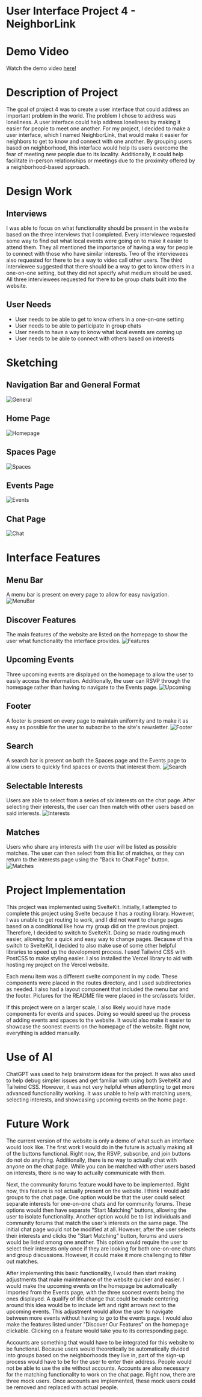 # User Interface Project 4 - NeighborLink

# Demo Video
Watch the demo video [here!](https://www.youtube.com/watch?v=8jMXeoPe3Qw)

# Description of Project
The goal of project 4 was to create a user interface that could address an important problem in the world. The problem I chose to address was loneliness. A user interface could help address loneliness by making it easier for people to meet one another. For my project, I decided to make a user interface, which I named NeighborLink, that would make it easier for neighbors to get to know and connect with one another. By grouping users based on neighborhood, this interface would help its users overcome the fear of meeting new people due to its locality. Additionally, it could help facilitate in-person relationships or meetings due to the proximity offered by a neighborhood-based approach. 

# Design Work

## Interviews
I was able to focus on what functionality should be present in the website based on the three interviews that I completed. Every interviewee requested some way to find out what local events were going on to make it easier to attend them. They all mentioned the importance of having a way for people to connect with those who have similar interests. Two of the interviewees also requested for there to be a way to video call other users. The third interviewee suggested that there should be a way to get to know others in a one-on-one setting, but they did not specify what medium should be used. All three interviewees requested for there to be group chats built into the website. 

## User Needs
- User needs to be able to get to know others in a one-on-one setting
- User needs to be able to participate in group chats
- User needs to have a way to know what local events are coming up 
- User needs to be able to connect with others based on interests

# Sketching
## Navigation Bar and General Format
![General](src/assets/UI_P4_Sketches-1-1.png)

## Home Page
![Homepage](src/assets/UI_P4_Sketches-2-1.png)

## Spaces Page
![Spaces](src/assets/UI_P4_Sketches-3-1.png)

## Events Page
![Events](src/assets/UI_P4_Sketches-4-1.png)

## Chat Page
![Chat](src/assets/UI_P4_Sketches-5-1.png)

# Interface Features
## Menu Bar
A menu bar is present on every page to allow for easy navigation.
![MenuBar](src/assets/menubar.png)

## Discover Features
The main features of the website are listed on the homepage to show the user what functionality the interface provides. 
![Features](src/assets/features.png)

## Upcoming Events
Three upcoming events are displayed on the homepage to allow the user to easily access the information. Additionally, the user can RSVP through the homepage rather than having to navigate to the Events page.
![Upcoming](src/assets/upcoming.png)

## Footer
A footer is present on every page to maintain uniformity and to make it as easy as possible for the user to subscribe to the site's newsletter.
![Footer](src/assets/footer.png)

## Search
A search bar is present on both the Spaces page and the Events page to allow users to quickly find spaces or events that interest them. 
![Search](src/assets/search.png)

## Selectable Interests
Users are able to select from a series of six interests on the chat page. After selecting their interests, the user can then match with other users based on said interests. 
![Interests](src/assets/interests.png)

## Matches
Users who share any interests with the user will be listed as possible matches. The user can then select from this list of matches, or they can return to the interests page using the "Back to Chat Page" button.
![Matches](src/assets/match.png)

# Project Implementation 
This project was implemented using SvelteKit. Initially, I attempted to complete this project using Svelte because it has a routing library. However, I was unable to get routing to work, and I did not want to change pages based on a conditional like how my group did on the previous project. Therefore, I decided to switch to SvelteKit. Doing so made routing much easier, allowing for a quick and easy way to change pages. Because of this switch to SvelteKit, I decided to also make use of some other helpful libraries to speed up the development process. I used Tailwind CSS with PostCSS to make styling easier. I also installed the Vercel library to aid with hosting my project on the Vercel website.  

Each menu item was a different svelte component in my code. These components were placed in the routes directory, and I used subdirectories as needed. I also had a layout component that included the menu bar and the footer. Pictures for the README file were placed in the src/assets folder. 

If this project were on a larger scale, I also likely would have made components for events and spaces. Doing so would speed up the process of adding events and spaces to the website. It would also make it easier to showcase the soonest events on the homepage of the website. Right now, everything is added manually. 

# Use of AI
ChatGPT was used to help brainstorm ideas for the project. It was also used to help debug simpler issues and get familiar with using both SvelteKit and Tailwind CSS. However, it was not very helpful when attempting to get more advanced functionality working. It was unable to help with matching users, selecting interests, and showcasing upcoming events on the home page.  

# Future Work
The current version of the website is only a demo of what such an interface would look like. The first work I would do in the future is actually making all of the buttons functional. Right now, the RSVP, subscribe, and join buttons do not do anything. Additionally, there is no way to actually chat with anyone on the chat page. While you can be matched with other users based on interests, there is no way to actually communicate with them. 

Next, the community forums feature would have to be implemented. Right now, this feature is not actually present on the website. I think I would add groups to the chat page. One option would be that the user could select separate interests for one-on-one chats and for community forums. These options would then have separate "Start Matching" buttons, allowing the user to isolate functionality. Another option would be to list individuals and community forums that match the user's interests on the same page. The initial chat page would not be modified at all. However, after the user selects their interests and clicks the "Start Matching" button, forums and users would be listed among one another. This option would require the user to select their interests only once if they are looking for both one-on-one chats and group discussions. However, it could make it more challenging to filter out matches.

After implementing this basic functionality, I would then start making adjustments that make maintenance of the website quicker and easier. I would make the upcoming events on the homepage be automatically imported from the Events page, with the three soonest events being the ones displayed. A qualify of life change that could be made centering around this idea would be to include left and right arrows next to the upcoming events. This adjustment would allow the user to navigate between more events without having to go to the events page. I would also make the features listed under "Discover Our Features" on the homepage clickable. Clicking on a feature would take you to its corresponding page. 

Accounts are something that would have to be integrated for this website to be functional. Because users would theoretically be automatically divided into groups based on the neighborhoods they live in, part of the sign-up process would have to be for the user to enter their address. People would not be able to use the site without accounts. Accounts are also necessary for the matching functionality to work on the chat page. Right now, there are three mock users. Once accounts are implemented, these mock users could be removed and replaced with actual people. 